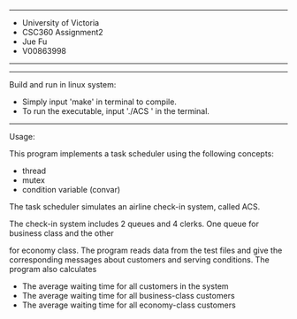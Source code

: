 --------------------------
* University of Victoria
* CSC360  Assignment2    
* Jue Fu                 
* V00863998              
--------------------------  

--------------------------------------------------------------------------

Build and run in linux system:

- Simply input 'make' in terminal to compile.
- To run the executable, input './ACS <test file name>' in the terminal.

--------------------------------------------------------------------------

Usage:

This program implements a task scheduler using the following concepts:

- thread
- mutex
- condition variable (convar)

The task scheduler simulates an airline check-in system, called ACS.

The check-in system includes 2 queues and 4 clerks.  One queue  for business class and the other

for economy class. The program reads data from the test files and give the corresponding messages about customers and serving conditions.
The program also calculates

- The average waiting time for all customers in the system
- The average waiting time for all business-class customers
- The average waiting time for all economy-class customers
